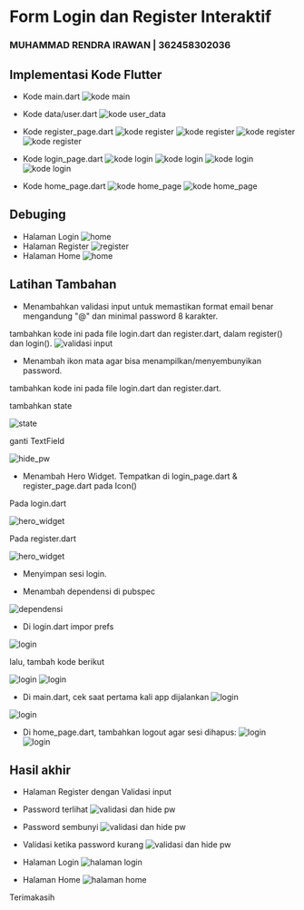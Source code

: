 # Form Login dan Register Interaktif
### MUHAMMAD RENDRA IRAWAN | 362458302036

## Implementasi Kode Flutter
- Kode main.dart
![kode main](media/main.png)

- Kode data/user.dart
![kode user_data](media/user_data.png)

- Kode register_page.dart
![kode register](media/register_1.png)
![kode register](media/register_2.png)
![kode register](media/register_3.png)
![kode register](media/register_4.png)

- Kode login_page.dart
![kode login](media/login_1.png)
![kode login](media/login_2.png)
![kode login](media/login_3.png)
![kode login](media/login_4.png)

- Kode home_page.dart
![kode home_page](media/home_1.png)
![kode home_page](media/home_2.png)

## Debuging
- Halaman Login
![home](media/page_login.png)
- Halaman Register
![register](media/page_register.png)
- Halaman Home
![home](media/page_home.png)

## Latihan Tambahan
- Menambahkan validasi input untuk memastikan format email benar mengandung "@" dan minimal password 8 karakter.

tambahkan kode ini pada file login.dart dan register.dart, dalam register() dan login().
![validasi input](media/validasi_input.png)

- Menambah ikon mata agar bisa menampilkan/menyembunyikan password.

tambahkan kode ini pada file login.dart dan register.dart.

tambahkan state

![state](media/state.png)

ganti TextField

![hide_pw](media/hide_password.png)

- Menambah Hero Widget.
Tempatkan di login_page.dart & register_page.dart pada Icon()

Pada login.dart

![hero_widget](media/hero_login.png)

Pada register.dart

![hero_widget](media/hero_register.png)

- Menyimpan sesi login.

- Menambah dependensi di pubspec

![dependensi](media/dependensi_pub.png)

- Di login.dart impor prefs

![login](media/sesiLogin_login.png)

lalu, tambah kode berikut

![login](media/sesiLogin_login_2.png)
![login](media/sesiLogin_login_3.png)

- Di main.dart, cek saat pertama kali app dijalankan
![login](media/sesiLogin_main.png)

![login](media/sesiLogin_main_2.png)

- Di home_page.dart, tambahkan logout agar sesi dihapus:
![login](media/sesiLogin_home.png)
![login](media/sesiLogin_home_2.png)


## Hasil akhir

- Halaman Register dengan  Validasi input
- Password terlihat
![validasi dan hide pw](media/register_tampil.png)

- Password sembunyi
![validasi dan hide pw](media/register_tutup.png)

- Validasi ketika password kurang
![validasi dan hide pw](media/register_kurang.png)

- Halaman Login
![halaman login](media/login_page.png)

- Halaman Home
![halaman home](media/home_page_2.png)

Terimakasih

